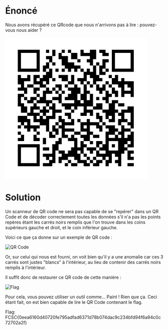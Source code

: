 # Énoncé 

Nous avons récupéré ce QRcode que nous n'arrivons pas à lire : pouvez-vous nous aider ?

![Image](./img/flag.png)


# Solution

Un scanneur de QR code ne sera pas capable de se "repérer" dans un QR Code et de décoder correctement toutes les données s'il n'a pas les points repères étant les carrés noirs remplis que l'on trouve dans les coins supérieurs gauche et droit, et le coin inférieur gauche.

Voici ce que ça donne sur un exemple de QR code :

![QR Code](https://upload.wikimedia.org/wikipedia/commons/7/78/Qrcode_wikipedia_fr_v2clean.png)

Or, sur celui qui nous est fourni, on voit bien qu'il y a une anomalie car ces 3 carrés sont justes "blancs" à l'intérieur, au lieu de contenir des carrés noirs remplis à l'intérieur.

Il suffit donc de restaurer ce QR code de cette manière :

![Flag](./img/flag_restored.png)

Pour cela, vous pouvez utiliser un outil comme... Paint ! Rien que ça.
Ceci étant fait, on est bien capable de lire le QR Code contenant le flag.

Flag: FCSC{0eea6160d40720fe795adfad6371d78b074dac9c234bfd94f6a94c0c72702a2f}